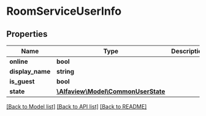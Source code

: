 # RoomServiceUserInfo

## Properties
Name | Type | Description | Notes
------------ | ------------- | ------------- | -------------
**online** | **bool** |  | [optional] 
**display_name** | **string** |  | [optional] 
**is_guest** | **bool** |  | [optional] 
**state** | [**\Alfaview\Model\CommonUserState**](CommonUserState.md) |  | [optional] 

[[Back to Model list]](../README.md#documentation-for-models) [[Back to API list]](../README.md#documentation-for-api-endpoints) [[Back to README]](../README.md)



